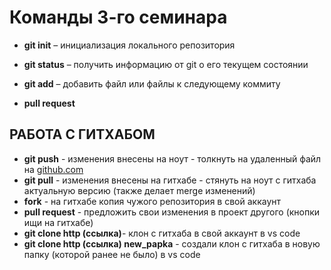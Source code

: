 # Команды 3-го семинара 

* **git init** – инициализация локального репозитория

* **git status** – получить информацию от git о его текущем состоянии

* **git add** – добавить файл или файлы к следующему коммиту

* **pull request**

## РАБОТА С ГИТХАБОМ
- **git push** - изменения внесены  на ноут - толкнуть на удаленный файл на [github.com](http://github.com/)
- **git pull** - изменения внесены на гитхабе - стянуть на ноут с гитхаба актуальную версию (также делает merge изменений)
- **fork** - на гитхабе копия чужого репозитория в свой аккаунт
- **pull request** - предложить свои изменения в проект другого (кнопки ищи на гитхабе)
- **git clone http (ссылка)**- клон с гитхаба в свой аккаунт в vs code
- **git clone http (ссылка) new_papka** - создали клон с гитхаба в новую папку (которой ранее не было) в vs code